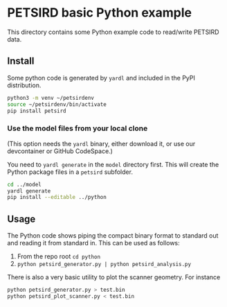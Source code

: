 # PETSIRD basic Python example

This directory contains some Python example code to read/write PETSIRD data.

## Install

Some python code is generated by `yardl` and included in the PyPI distribution.

```sh
python3 -m venv ~/petsirdenv
source ~/petsirdenv/bin/activate
pip install petsird
```

### Use the model files from your local clone

(This option needs the `yardl` binary, either download it, or use our devcontainer or GitHub CodeSpace.)

You need to `yardl generate` in the `model` directory first. This will create the Python package files in a `petsird`
subfolder.

```sh
cd ../model
yardl generate
pip install --editable ../python
```

## Usage

The Python code shows piping the compact binary format to standard out and
reading it from standard in. This can be used as follows:

1. From the repo root `cd python`
1. `python petsird_generator.py | python petsird_analysis.py`

There is also a very basic utility to plot the scanner geometry. For instance

```sh
python petsird_generator.py > test.bin
python petsird_plot_scanner.py < test.bin
```
